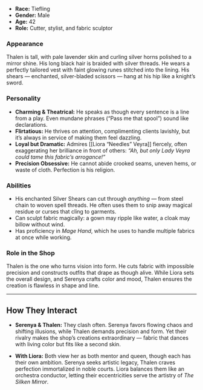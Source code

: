 - **Race:** Tiefling  
- **Gender:** Male
- **Age:** 42
- **Role:** Cutter, stylist, and fabric sculptor

### **Appearance**

Thalen is tall, with pale lavender skin and curling silver horns polished to a mirror shine. His long black hair is braided with silver threads. He wears a perfectly tailored vest with faint glowing runes stitched into the lining. His shears — enchanted, silver-bladed scissors — hang at his hip like a knight’s sword.

### **Personality**

- **Charming & Theatrical:** He speaks as though every sentence is a line from a play. Even mundane phrases (“Pass me that spool”) sound like declarations.
- **Flirtatious:** He thrives on attention, complimenting clients lavishly, but it’s always in service of making them feel dazzling.
- **Loyal but Dramatic:** Admires [[Liora “Needles” Veyra]] fiercely, often exaggerating her brilliance in front of others: _“Ah, but only Lady Veyra could tame this fabric’s arrogance!”_
- **Precision Obsessive:** He cannot abide crooked seams, uneven hems, or waste of cloth. Perfection is his religion.


### **Abilities**

- His enchanted Silver Shears can cut through _anything_ — from steel chain to woven spell threads. He often uses them to snip away magical residue or curses that cling to garments.
- Can sculpt fabric magically: a gown may ripple like water, a cloak may billow without wind.
- Has proficiency in _Mage Hand_, which he uses to handle multiple fabrics at once while working.

### **Role in the Shop**

Thalen is the one who turns vision into form. He cuts fabric with impossible precision and constructs outfits that drape as though alive. While Liora sets the overall design, and Serenya crafts color and mood, Thalen ensures the creation is flawless in shape and line.

---

## **How They Interact**

- **Serenya & Thalen:** They clash often. Serenya favors flowing chaos and shifting illusions, while Thalen demands precision and form. Yet their rivalry makes the shop’s creations extraordinary — fabric that dances with living color but fits like a second skin.
    
- **With Liora:** Both view her as both mentor and queen, though each has their own ambition. Serenya seeks artistic legacy, Thalen craves perfection immortalized in noble courts. Liora balances them like an orchestra conductor, letting their eccentricities serve the artistry of _The Silken Mirror_.
